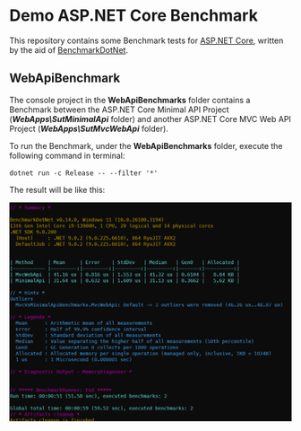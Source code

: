 # Demo ASP.NET Core Benchmark

This repository contains some Benchmark tests for [ASP.NET Core](https://learn.microsoft.com/aspnet/core/introduction-to-aspnet-core), written by the aid of [BenchmarkDotNet](https://benchmarkdotnet.org/).

## WebApiBenchmark

The console project in the **WebApiBenchmarks** folder contains a Benchmark between the ASP.NET Core Minimal API Project (***WebApps\SutMinimalApi*** folder) and another ASP.NET Core MVC Web API Project (***WebApps\SutMvcWebApi*** folder).

To run the Benchmark, under the **WebApiBenchmarks** folder, execute the following command in terminal:

```
dotnet run -c Release -- --filter '*'
```

The result will be like this:

![Benchmark Result](./screen_shots/Benchmark_MvcWebApiVsMinimalApi.png)
